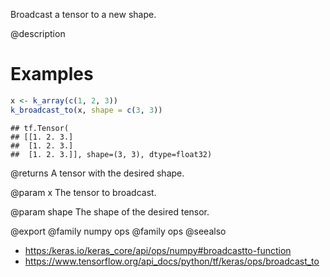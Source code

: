 Broadcast a tensor to a new shape.

@description

# Examples

```r
x <- k_array(c(1, 2, 3))
k_broadcast_to(x, shape = c(3, 3))
```

```
## tf.Tensor(
## [[1. 2. 3.]
##  [1. 2. 3.]
##  [1. 2. 3.]], shape=(3, 3), dtype=float32)
```

@returns
A tensor with the desired shape.

@param x
The tensor to broadcast.

@param shape
The shape of the desired tensor.

@export
@family numpy ops
@family ops
@seealso
+ <https:/keras.io/keras_core/api/ops/numpy#broadcastto-function>
+ <https://www.tensorflow.org/api_docs/python/tf/keras/ops/broadcast_to>
